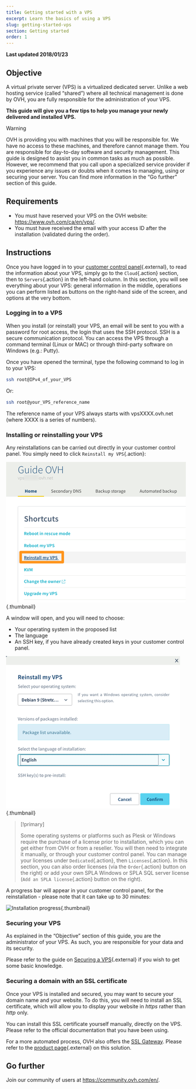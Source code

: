 ```yaml
---
title: Getting started with a VPS
excerpt: Learn the basics of using a VPS
slug: getting-started-vps
section: Getting started
order: 1
---
```


**Last updated 2018/01/23**
 
## Objective

A virtual private server (VPS) is a virtualized dedicated server. Unlike a web hosting service (called “shared”) where all technical management is done by OVH, you are fully responsible for the administration of your VPS.

**This guide will give you a few tips to help you manage your newly delivered and installed VPS.**


> [!warning]
>
> OVH is providing you with machines that you will be responsible for. We have no access to these machines, and therefore cannot manage them. You are responsible for day-to-day software and security management. This guide is designed to assist you in common tasks as much as possible. However, we recommend that you call upon a specialized service provider if you experience any issues or doubts when it comes to managing, using or securing your server. You can find more information in the “Go further” section of this guide.
> 


## Requirements

- You must have reserved your VPS on the OVH website: <https://www.ovh.com/ca/en/vps/>.
- You must have received the email with your access ID after the installation (validated during the order).


## Instructions

Once you have logged in to your  [customer control panel](https://ca.ovh.com/auth/){.external}, to read the information about your VPS, simply go to the `Cloud`{.action} section, then to `Servers`{.action} in the left-hand column. In this section, you will see everything about your VPS: general information in the middle, operations you can perform listed as buttons on the right-hand side of the screen, and options at the very bottom.

### Logging in to a VPS

When you install (or reinstall) your VPS, an email will be sent to you with a password for root access, the login that uses the SSH protocol. SSH is a secure communication protocol. You can access the VPS through a command terminal (Linux or MAC) or through third-party software on Windows (e.g.: Putty).

Once you have opened the terminal, type the following command to log in to your VPS:

```sh
ssh root@IPv4_of_your_VPS
```

Or:

```sh
ssh root@your_VPS_reference_name
```

The reference name of your VPS always starts with vpsXXXX.ovh.net (where XXXX is a series of numbers).


### Installing or reinstalling your VPS

Any reinstallations can be carried out directly in your customer control panel. You simply need to click `Reinstall my VPS`{.action}:

![Reinstalling the VPS](images/reinstall_manager.png){.thumbnail}

A window will open, and you will need to choose:

- Your operating system in the proposed list
- The language
- An SSH key, if you have already created keys in your customer control panel.


![Reinstallation menu](images/reinstall_menu.png){.thumbnail}

> [!primary]
>
> Some operating systems or platforms such as Plesk or Windows require the purchase of a license prior to installation, which you can get either from OVH or from a reseller. You will then need to integrate it manually, or through your customer control panel. You can manage your licenses under `Dedicated`{.action}, then `Licenses`{.action}.
In this section, you can also order licenses (via the `Order`{.action} button on the right) or add your own SPLA Windows or SPLA SQL server license (`Add an SPLA license`{.action} button on the right).
> 

A progress bar will appear in your customer control panel, for the reinstallation - please note that it can take up to 30 minutes:

![Installation progress](images/reinstall_task.png){.thumbnail}


### Securing your VPS

As explained in the “Objective” section of this guide, you are the administrator of your VPS. As such, you are responsible for your data and its security.

Please refer to the guide on [Securing a VPS](https://docs.ovh.com/ca/en//vps/tips-for-securing-a-vps/){.external} if you wish to get some basic knowledge.


### Securing a domain with an SSL certificate

Once your VPS is installed and secured, you may want to secure your domain name and your website. To do this, you will need to install an SSL certificate, which will allow you to display your website in *https* rather than *http* only.

You can install this SSL certificate yourself manually, directly on the VPS. Please refer to the official documentation that you have been using.

For a more automated process, OVH also offers the [SSL Gateway](https://www.ovh.com/ca/en/ssl-gateway/). Please refer to the [product page](https://www.ovh.com/ca/en/ssl-gateway/){.external} on this solution.

## Go further

Join our community of users at <https://community.ovh.com/en/>.